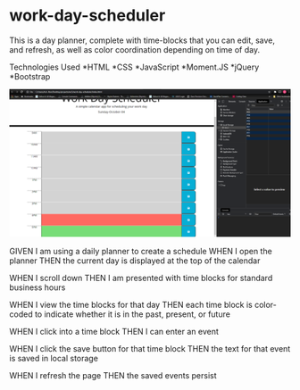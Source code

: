 # work-day-scheduler

This is a day planner, complete with time-blocks that you can edit, save, and refresh, as well as color coordination depending on time of day.

Technologies Used
*HTML
*CSS
*JavaScript
*Moment.JS
*jQuery
*Bootstrap

![screenshot1](./images/screenshot.png)

GIVEN I am using a daily planner to create a schedule
WHEN I open the planner
THEN the current day is displayed at the top of the calendar
<!--done-->

WHEN I scroll down
THEN I am presented with time blocks for standard business hours
<!--done-->

WHEN I view the time blocks for that day
THEN each time block is color-coded to indicate whether it is in the past, present, or future
<!--done-->

WHEN I click into a time block
THEN I can enter an event
<!--done-->

WHEN I click the save button for that time block
THEN the text for that event is saved in local storage
<!--done-->

WHEN I refresh the page
THEN the saved events persist
<!--done-->
